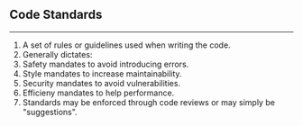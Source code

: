## Code Standards
------------------

1. A set of rules or guidelines used when writing the code.
2. Generally dictates:
  1. Safety mandates to avoid introducing errors.
  2. Style mandates to increase maintainability.
  3. Security mandates to avoid vulnerabilities.
  4. Efficieny mandates to help performance.
3. Standards may be enforced through code reviews or may simply be "suggestions".